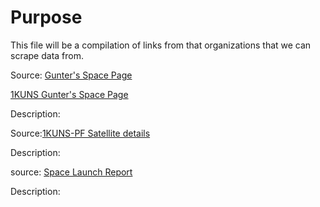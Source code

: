 
# Purpose

This file will be a compilation of links from that organizations that we can scrape data from.

Source: [Gunter's Space Page](https://space.skyrocket.de/index.html)

[1KUNS Gunter's Space Page](https://space.skyrocket.de/doc_sdat/1kuns-pf.htm)

Description:



Source:[1KUNS-PF Satellite details](https://www.n2yo.com/satellite/?s=43466)

Description:


source: [Space Launch Report](http://www.spacelaunchreport.com/index.html)

Description:
